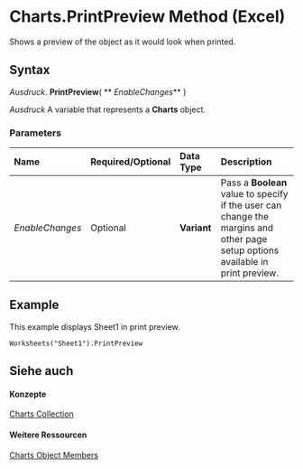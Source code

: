 
# Charts.PrintPreview Method (Excel)

Shows a preview of the object as it would look when printed.


## Syntax

 _Ausdruck_. **PrintPreview**( ** _EnableChanges_** )

 _Ausdruck_ A variable that represents a **Charts** object.


### Parameters



|**Name**|**Required/Optional**|**Data Type**|**Description**|
|:-----|:-----|:-----|:-----|
| _EnableChanges_|Optional|**Variant**|Pass a  **Boolean** value to specify if the user can change the margins and other page setup options available in print preview.|

## Example

This example displays Sheet1 in print preview.


```
Worksheets("Sheet1").PrintPreview
```


## Siehe auch


#### Konzepte


[Charts Collection](06d4602e-a713-7ca0-db39-2d8a29f084a0.md)
#### Weitere Ressourcen


[Charts Object Members](http://msdn.microsoft.com/library/209281d5-4fda-65f1-ac1c-6ae43c2764ba%28Office.15%29.aspx)